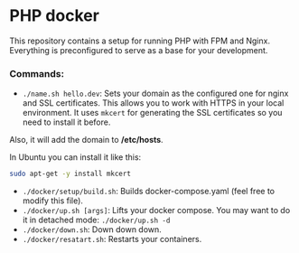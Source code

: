 # PHP docker

This repository contains a setup for running PHP with FPM and Nginx. Everything is preconfigured to serve as a base for your development.

### Commands:

- `./name.sh hello.dev`: Sets your domain as the configured one for nginx and SSL certificates. This allows you to work with HTTPS in your local environment. It uses `mkcert`  for generating the SSL certificates so you need to install it before.

Also, it will add the domain to **/etc/hosts**.

In Ubuntu you can install it like this:
```sh
sudo apt-get -y install mkcert
```

- `./docker/setup/build.sh`: Builds docker-compose.yaml (feel free to modify this file).
- `./docker/up.sh [args]`: Lifts your docker compose. You may want to do it in detached mode: `./docker/up.sh -d`
- `./docker/down.sh`: Down down down.
- `./docker/resatart.sh`: Restarts your containers.

